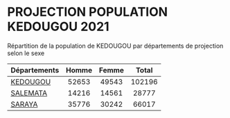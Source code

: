 # PROJECTION POPULATION KEDOUGOU 2021
	
Répartition de la population de KEDOUGOU par départements de projection selon le sexe
	
| Départements  | Homme | Femme | Total |
| --------- |:-----:|:-----:|:-----:|
| [KEDOUGOU](KEDOUGOU) | 52653 | 49543 | 102196 |
| [SALEMATA](SALEMATA) | 14216 | 14561 | 28777 |
| [SARAYA](SARAYA) | 35776 | 30242 | 66017 |
